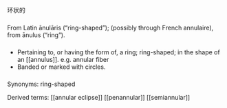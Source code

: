 环状的

###
From Latin ānulāris (“ring-shaped”); (possibly through French annulaire), from ānulus (“ring”).


###
- Pertaining to, or having the form of, a ring; ring-shaped; in the shape of an [[annulus]]. 
	e.g. annular fiber
- Banded or marked with circles.

###
Synonyms:
ring-shaped

Derived terms:
[[annular eclipse]]
[[penannular]]
[[semiannular]]